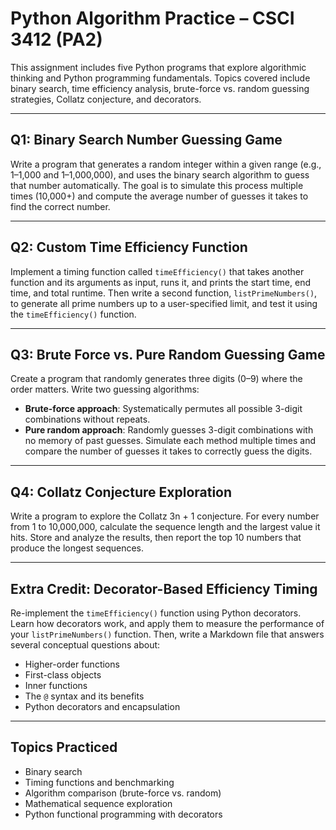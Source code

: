 # Python Algorithm Practice – CSCI 3412 (PA2)

This assignment includes five Python programs that explore algorithmic thinking and Python programming fundamentals. Topics covered include binary search, time efficiency analysis, brute-force vs. random guessing strategies, Collatz conjecture, and decorators.


---

## Q1: Binary Search Number Guessing Game

Write a program that generates a random integer within a given range (e.g., 1–1,000 and 1–1,000,000), and uses the binary search algorithm to guess that number automatically. The goal is to simulate this process multiple times (10,000+) and compute the average number of guesses it takes to find the correct number.

---

## Q2: Custom Time Efficiency Function

Implement a timing function called `timeEfficiency()` that takes another function and its arguments as input, runs it, and prints the start time, end time, and total runtime. Then write a second function, `listPrimeNumbers()`, to generate all prime numbers up to a user-specified limit, and test it using the `timeEfficiency()` function.

---

## Q3: Brute Force vs. Pure Random Guessing Game

Create a program that randomly generates three digits (0–9) where the order matters. Write two guessing algorithms:
- **Brute-force approach**: Systematically permutes all possible 3-digit combinations without repeats.
- **Pure random approach**: Randomly guesses 3-digit combinations with no memory of past guesses.
Simulate each method multiple times and compare the number of guesses it takes to correctly guess the digits.

---

## Q4: Collatz Conjecture Exploration

Write a program to explore the Collatz 3n + 1 conjecture. For every number from 1 to 10,000,000, calculate the sequence length and the largest value it hits. Store and analyze the results, then report the top 10 numbers that produce the longest sequences.

---

## Extra Credit: Decorator-Based Efficiency Timing

Re-implement the `timeEfficiency()` function using Python decorators. Learn how decorators work, and apply them to measure the performance of your `listPrimeNumbers()` function. Then, write a Markdown file that answers several conceptual questions about:
- Higher-order functions
- First-class objects
- Inner functions
- The `@` syntax and its benefits
- Python decorators and encapsulation

---

## Topics Practiced

- Binary search
- Timing functions and benchmarking
- Algorithm comparison (brute-force vs. random)
- Mathematical sequence exploration
- Python functional programming with decorators




